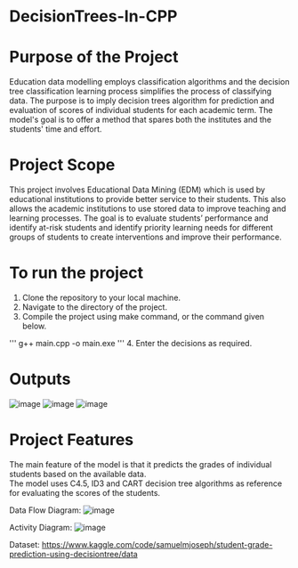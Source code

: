 # DecisionTrees-In-CPP

# Purpose of the Project
Education data modelling employs classification algorithms and the decision tree classification learning process simplifies the process of classifying data. The purpose is to imply decision trees algorithm for prediction and evaluation of scores of individual students for each academic term. The model's goal is to offer a method that spares both the institutes and the students' time and effort.

# Project Scope
This project involves Educational Data Mining (EDM) which is used by educational institutions to provide better service to their students. This also allows the academic institutions to use stored data to improve teaching and learning processes. The goal is to evaluate students’ performance and identify at-risk students and identify priority learning needs for different groups of students to create interventions and improve their performance.

# To run the project 
1. Clone the repository to your local machine.
2. Navigate to the directory of the project.
3. Compile the project using make command, or the command given below.

''' 
g++ main.cpp  -o main.exe
'''
4. Enter the decisions as required.

# Outputs
![image](https://user-images.githubusercontent.com/74241208/209871472-c8704d1e-051a-4fcf-9db3-6071e2a62d29.png)
![image](https://user-images.githubusercontent.com/74241208/209871506-b41fcd63-b6ee-435a-9cef-1b46a66bfd70.png)
![image](https://user-images.githubusercontent.com/74241208/209871545-c23abe60-ac17-491b-81da-fd33122e4196.png)



# Project Features
The main feature of the model is that it predicts the grades of individual students based on the available data.  
The model uses C4.5, ID3 and CART decision tree algorithms as reference for evaluating the scores of the students.

Data Flow Diagram:
![image](https://user-images.githubusercontent.com/74241208/209870618-5bc7bf2b-e7c3-4a62-a488-72b9bedd4b2e.png)

Activity Diagram:
![image](https://user-images.githubusercontent.com/74241208/209870665-a87c7f90-5e9d-441f-a78f-2ec1311e434f.png)


Dataset: https://www.kaggle.com/code/samuelmjoseph/student-grade-prediction-using-decisiontree/data
